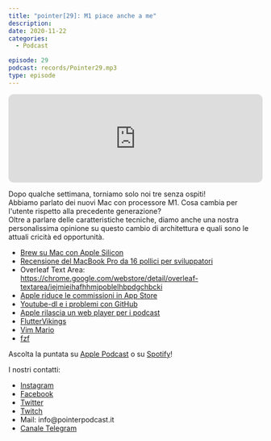 ```yaml
---
title: "pointer[29]: M1 piace anche a me"
description:
date: 2020-11-22
categories:
  - Podcast

episode: 29
podcast: records/Pointer29.mp3
type: episode
---
```


<p><iframe src="https://embed.podcasts.apple.com/us/podcast/pointer-29-m1-piace-anche-a-me/id1465505870?i=1000499821903&amp;itsct=podcast_box&amp;itscg=30200&amp;theme=dark" sandbox="allow-forms allow-popups allow-same-origin allow-scripts allow-top-navigation-by-user-activation" allow="autoplay *; encrypted-media *;" style="width: 100%; max-width: 660px; overflow: hidden; border-top-left-radius: 10px; border-top-right-radius: 10px; border-bottom-right-radius: 10px; border-bottom-left-radius: 10px; background-color: transparent; background-position: initial initial; background-repeat: initial initial;" height="175px" frameborder="0"></iframe></p>

<!-- wp:paragraph -->
<p>Dopo qualche settimana, torniamo solo noi tre senza ospiti!<br>Abbiamo parlato dei nuovi Mac con processore M1. Cosa cambia per l'utente rispetto alla precedente generazione?&nbsp;<br>Oltre a parlare delle caratteristiche tecniche, diamo anche una nostra personalissima opinione su questo cambio di architettura e quali sono le attuali cricità ed opportunità.</p>
<!-- /wp:paragraph -->

<!-- wp:list -->
<ul><li><a href="https://github.com/Homebrew/brew/issues/7857">Brew su Mac con Apple Silicon</a></li><li><a href="https://www.youtube.com/watch?v=RNVCBYjzOI0&amp;ab_channel=PaulHudson">Recensione del MacBook Pro da 16 pollici per sviluppatori</a></li><li>Overleaf Text Area: <a href="https://chrome.google.com/webstore/detail/overleaf-textarea/iejmieihafhhmjpoblelhbpdgchbckil">https://chrome.google.com/webstore/detail/overleaf-textarea/iejmieihafhhmjpoblelhbpdgchbcki</a></li><li><a href="https://www.macstories.net/news/apple-reduces-app-store-commissions-to-15-for-small-businesses-starting-next-year/">Apple riduce le commissioni in App Store</a></li><li><a href="https://github.blog/2020-11-16-standing-up-for-developers-youtube-dl-is-back/">Youtube-dl e i problemi con GitHub</a></li><li><a href="https://www.macstories.net/news/apple-launches-an-embeddable-web-players-for-podcasts/">Apple rilascia un web player per i podcast</a></li><li><a href="https://fluttervikings.com/">FlutterVikings</a></li><li><a href="https://github.com/rbtnn/vim-mario">Vim Mario</a></li><li><a href="https://github.com/junegunn/fzf">fzf</a></li></ul>
<!-- /wp:list -->

<!-- wp:paragraph -->
<p>Ascolta la puntata su <a href="https://podcasts.apple.com/it/podcast/pointerpodcast/id1465505870">Apple Podcast</a> o su <a href="https://open.spotify.com/show/3XmDzcZv4rCIx1VpWrbrkh">Spotify</a>!</p>
<!-- /wp:paragraph -->

<!-- wp:paragraph -->
<p>I nostri contatti:</p>
<!-- /wp:paragraph -->

<!-- wp:list -->
<ul><li><a href="https://www.instagram.com/pointerpodcast/">Instagram</a></li><li><a href="https://www.facebook.com/pointerPodcast/">Facebook</a></li><li><a href="https://twitter.com/PointerPodcast">Twitter</a></li><li><a href="https://www.twitch.tv/pointerpodcast">Twitch</a></li><li>Mail: info@pointerpodcast.it</li><li><a href="https://t.me/PointerPodcast">Canale Telegram</a></li></ul>
<!-- /wp:list -->

<!-- wp:paragraph -->
<p></p>
<!-- /wp:paragraph -->